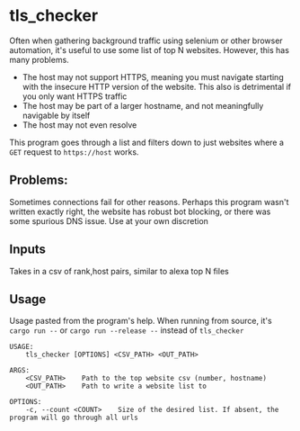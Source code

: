 # tls_checker

Often when gathering background traffic using selenium or other browser automation, it's useful to use some list of top N websites. However, this has many problems.
* The host may not support HTTPS, meaning you must navigate starting with the insecure HTTP version of the website. This also is detrimental if you only want HTTPS traffic
* The host may be part of a larger hostname, and not meaningfully navigable by itself
* The host may not even resolve

This program goes through a list and filters down to just websites where a `GET` request to `https://host` works.

## Problems:
Sometimes connections fail for other reasons. Perhaps this program wasn't written exactly right, the website has robust bot blocking, or there was some spurious DNS issue. Use at your own discretion

## Inputs
Takes in a csv of rank,host pairs, similar to alexa top N files

## Usage
Usage pasted from the program's help. When running from source, it's `cargo run --` or `cargo run --release --` instead of `tls_checker`
```
USAGE:
    tls_checker [OPTIONS] <CSV_PATH> <OUT_PATH>

ARGS:
    <CSV_PATH>    Path to the top website csv (number, hostname)
    <OUT_PATH>    Path to write a website list to

OPTIONS:
    -c, --count <COUNT>    Size of the desired list. If absent, the program will go through all urls
```
